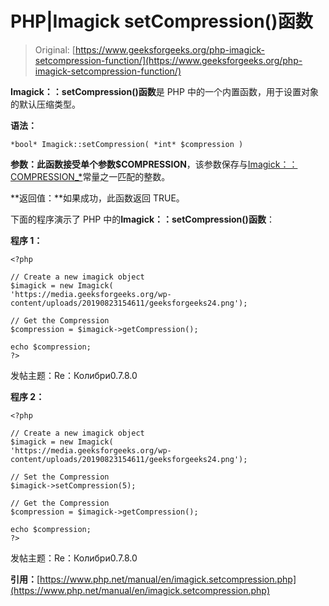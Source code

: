 # PHP|Imagick setCompression()函数

> Original: [https://www.geeksforgeeks.org/php-imagick-setcompression-function/](https://www.geeksforgeeks.org/php-imagick-setcompression-function/)

**Imagick：：setCompression()函数**是 PHP 中的一个内置函数，用于设置对象的默认压缩类型。

**语法：**

```
*bool* Imagick::setCompression( *int* $compression )
```

**参数：**此函数接受单个参数**$COMPRESSION**，该参数保存与[Imagick：：COMPRESSION_*](https://www.php.net/manual/en/imagick.constants.php)常量之一匹配的整数。

**返回值：**如果成功，此函数返回 TRUE。

下面的程序演示了 PHP 中的**Imagick：：setCompression()函数**：

**程序 1：**

```
<?php

// Create a new imagick object
$imagick = new Imagick(
'https://media.geeksforgeeks.org/wp-content/uploads/20190823154611/geeksforgeeks24.png');

// Get the Compression
$compression = $imagick->getCompression();

echo $compression;
?>
```

发帖主题：Re：Колибри0.7.8.0

**程序 2：**

```
<?php

// Create a new imagick object
$imagick = new Imagick(
'https://media.geeksforgeeks.org/wp-content/uploads/20190823154611/geeksforgeeks24.png');

// Set the Compression
$imagick->setCompression(5);

// Get the Compression
$compression = $imagick->getCompression();

echo $compression;
?>
```

发帖主题：Re：Колибри0.7.8.0

**引用：**[https://www.php.net/manual/en/imagick.setcompression.php](https://www.php.net/manual/en/imagick.setcompression.php)